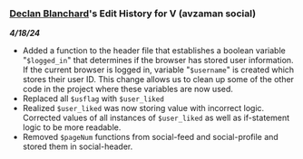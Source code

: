 ###  [Declan Blanchard](https://github.com/declanblanc)'s Edit History for V (avzaman social)
**_4/18/24_**
* Added a function to the header file that establishes a boolean variable "`$logged_in`" that determines if the browser has stored user information. If the current browser is logged in, variable "`$username`" is created which stores their user ID. This change allows us to clean up some of the other code in the project where these variables are now used.
* Replaced all `$usflag` with `$user_liked`
* Realized `$user_liked` was now storing value with incorrect logic. Corrected values of all instances of `$user_liked` as well as if-statement logic to be more readable.
* Removed `$pageNum` functions from social-feed and social-profile and stored them in social-header.